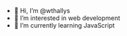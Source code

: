- 👋 Hi, I’m @wthallys
- 👀 I’m interested in web development
- 🌱 I’m currently learning JavaScript

<!---
wthallys/wthallys is a ✨ special ✨ repository because its `README.md` (this file) appears on your GitHub profile.
You can click the Preview link to take a look at your changes.
--->
